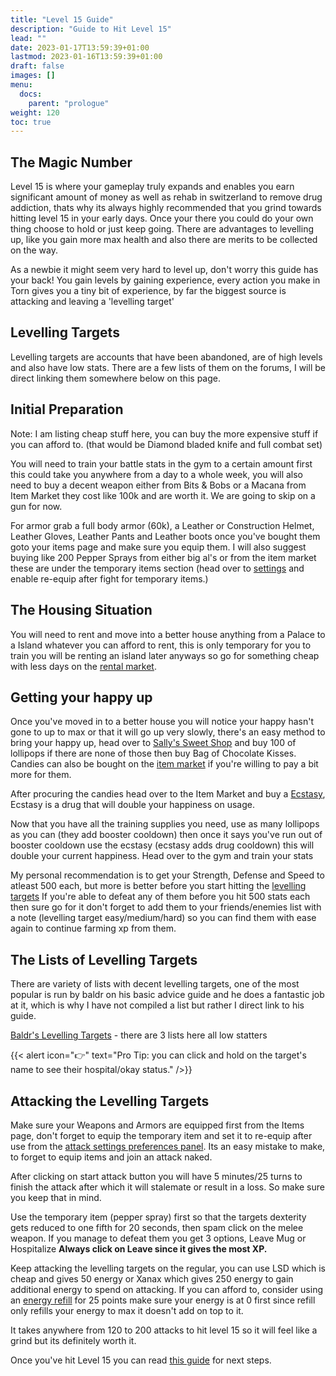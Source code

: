 ```yaml
---
title: "Level 15 Guide"
description: "Guide to Hit Level 15"
lead: ""
date: 2023-01-17T13:59:39+01:00
lastmod: 2023-01-16T13:59:39+01:00
draft: false
images: []
menu:
  docs:
    parent: "prologue"
weight: 120
toc: true
---
```


## The Magic Number 

Level 15 is where your gameplay truly expands and enables you earn significant amount of money as well as rehab in switzerland to remove drug addiction, thats why its always highly recommended that you grind towards hitting level 15 in your early days. Once your there you could do your own thing choose to hold or just keep going. There are advantages to levelling up, like you gain more max health and also there are merits to be collected on the way. 

As a newbie it might seem very hard to level up, don't worry this guide has your back! You gain levels by gaining experience, every action you make in Torn gives you a tiny bit of experience, by far the biggest source is attacking and leaving a 'levelling target' 

## Levelling Targets 

Levelling targets are accounts that have been abandoned, are of high levels and also have low stats. There are a few lists of them on the forums, I will be direct linking them somewhere below on this page.  

## Initial Preparation 

Note: I am listing cheap stuff here, you can buy the more expensive stuff if you can afford to. (that would be Diamond bladed knife and full combat set) 

You will need to train your battle stats in the gym to a certain amount first this could take you anywhere from a day to a whole week, you will also need to buy a decent weapon either from Bits & Bobs or a Macana from Item Market they cost like 100k and are worth it. We are going to skip on a gun for now. 

For armor grab a full body armor (60k), a Leather or Construction Helmet, Leather Gloves, Leather Pants and Leather boots once you've bought them goto your items page and make sure you equip them. I will also suggest buying like 200 Pepper Sprays from either big al's or from the item market these are under the temporary items section (head over to [settings](https://www.torn.com/preferences.php#tab=attack-preferences) and enable re-equip after fight for temporary items.)

## The Housing Situation

You will need to rent and move into a better house anything from a Palace to a Island whatever you can afford to rent, this is only temporary for you to train you will be renting an island later anyways so go for something cheap with less days on the [rental market](https://www.torn.com/properties.php?step=rentalmarket#/). 

## Getting your happy up

Once you've moved in to a better house you will notice your happy hasn't gone to up to max or that it will go up very slowly, there's an easy method to bring your happy up, head over to [Sally's Sweet Shop](https://www.torn.com/shops.php?step=candy) and buy 100 of lollipops if there are none of those then buy Bag of Chocolate Kisses. Candies can also be bought on the [item market](https://www.torn.com/imarket.php#/p=market&cat=candy) if you're willing to pay a bit more for them. 

After procuring the candies head over to the Item Market and buy a [Ecstasy](https://www.torn.com/imarket.php#/p=market&cat=drugs), Ecstasy is a drug that will double your happiness on usage. 

Now that you have all the training supplies you need, use as many lollipops as you can (they add booster cooldown) then once it says you've run out of booster cooldown use the ecstasy (ecstasy adds drug cooldown) this will double your current happiness. Head over to the gym and train your stats

My personal recommendation is to get your Strength, Defense and Speed to atleast 500 each, but more is better before you start hitting the [levelling targets](#levelling-targets) If you're able to defeat any of them before you hit 500 stats each then sure go for it don't forget to add them to your friends/enemies list with a note (levelling target easy/medium/hard) so you can find them with ease again to continue farming xp from them.  

## The Lists of Levelling Targets 

There are variety of lists with decent levelling targets, one of the most popular is run by baldr on his basic advice guide and he does a fantastic job at it, which is why I have not compiled a list but rather I direct link to his guide. 

[Baldr's Levelling Targets](https://www.torn.com/forums.php#/p=threads&f=61&t=16034448&to=18301173) - there are 3 lists here all low statters 

{{< alert icon="👉" text="Pro Tip: you can click and hold on the target's name to see their hospital/okay status." />}}

## Attacking the Levelling Targets 

Make sure your Weapons and Armors are equipped first from the Items page, don't forget to equip the temporary item and set it to re-equip after use from the [attack settings preferences panel](https://www.torn.com/preferences.php#tab=attack-preferences). Its an easy mistake to make, to forget to equip items and join an attack naked. 

After clicking on start attack button you will have 5 minutes/25 turns to finish the attack after which it will stalemate or result in a loss. So make sure you keep that in mind. 

Use the temporary item (pepper spray) first so that the targets dexterity gets reduced to one fifth for 20 seconds, then spam click on the melee weapon. If you manage to defeat them you get 3 options, Leave Mug or Hospitalize **Always click on Leave since it gives the most XP.** 

Keep attacking the levelling targets on the regular, you can use LSD which is cheap and gives 50 energy or Xanax which gives 250 energy to gain additional energy to spend on attacking. If you can afford to, consider using an [energy refill](https://www.torn.com/points.php) for 25 points make sure your energy is at 0 first since refill only refills your energy to max it doesn't add on top to it. 

It takes anywhere from 120 to 200 attacks to hit level 15 so it will feel like a grind but its definitely worth it. 

Once you've hit Level 15 you can read [this guide](../after15) for next steps. 

